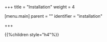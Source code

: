 +++
title = "Installation"
weight = 4

[menu.main]
parent = ""
identifier = "installation"

+++

{{%children style="h4"%}}
